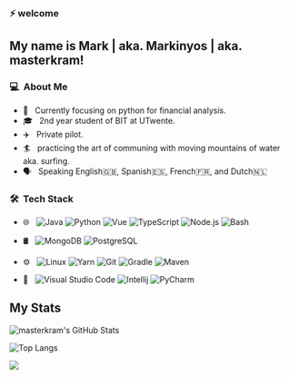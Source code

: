 ### ⚡ welcome

## My name is Mark | aka. Markinyos | aka. masterkram!

### :computer: &nbsp;About Me 

- :mag_right: &nbsp; Currently focusing on python for financial analysis.
- :mortar_board: &nbsp; 2nd year student of BIT at UTwente.
- :airplane: &nbsp; Private pilot.
- :surfer: &nbsp; practicing the art of communing with moving mountains of water aka. surfing.
- :speaking_head: &nbsp; Speaking English:uk:, Spanish:es:, French:fr:, and Dutch:netherlands:

### 🛠 &nbsp;Tech Stack

- 🌐 &nbsp;
  ![Java](https://img.shields.io/badge/-Java-informational?style=flat&logo=Java&logoColor=white&color=333333)
  ![Python](https://img.shields.io/badge/-Python-informational?style=flat&logo=Python&logoColor=white&color=333333)
  ![Vue](https://img.shields.io/badge/-Vue-4FC08D?logo=vue.js&logoColor=white)
  ![TypeScript](https://img.shields.io/badge/-TypeScript-3178C6?logo=typescript&logoColor=white)
  ![Node.js](https://img.shields.io/badge/-Node.js-333333?style=flat&logo=node.js)
  ![Bash](https://img.shields.io/badge/-Bash-informational?style=flat&logo=gnu-bash&logoColor=white&color=333333)
  
- 🛢 &nbsp;
  ![MongoDB](https://img.shields.io/badge/-MongoDB-333333?style=flat&logo=mongodb)
  ![PostgreSQL](https://img.shields.io/badge/-PostgreSQL-informational?style=flat&logo=postgresql&logoColor=white&color=333333)
  
- ⚙️ &nbsp;
  ![Linux](https://img.shields.io/badge/-Linux-FCC624?logo=linux&logoColor=white)
  ![Yarn](https://img.shields.io/badge/-Yarn-2C8EBB?logo=yarn&logoColor=white)
  ![Git](https://img.shields.io/badge/-Git-333333?style=flat&logo=git)
  ![Gradle](https://img.shields.io/badge/-Gradle-informational?style=flat&logo=gradle&logoColor=white&color=333333)
  ![Maven](https://img.shields.io/badge/-Maven-informational?style=flat&logo=apache-maven&logoColor=white&color=333333)

- 🔧 &nbsp;
  ![Visual Studio Code](https://img.shields.io/badge/-Visual%20Studio%20Code-333333?style=flat&logo=visual-studio-code&logoColor=007ACC)
  ![Intellij](https://img.shields.io/badge/-Intellij-informational?style=flat&logo=Intellij%20IDEA&logoColor=white&color=333333)
  ![PyCharm](https://img.shields.io/badge/-PyCharm-informational?style=flat&logo=PyCharm&logoColor=white&color=333333)

## My Stats
![masterkram's GitHub Stats](https://github-readme-stats.vercel.app/api?username=masterkram&show_icons=true&title_color=fff&icon_color=79ff97&text_color=9f9f9f&bg_color=151515)

![Top Langs](https://github-readme-stats.vercel.app/api/top-langs/?username=masterkram&title_color=fff&icon_color=79ff97&text_color=9f9f9f&bg_color=151515&layout=compact)

![](https://komarev.com/ghpvc/?username=masterkram)
